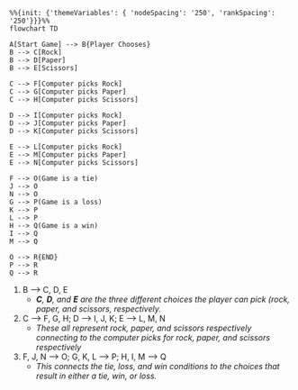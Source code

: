 ```mermaid
%%{init: {'themeVariables': { 'nodeSpacing': '250', 'rankSpacing': '250'}}}%%
flowchart TD

A[Start Game] --> B{Player Chooses}
B --> C[Rock]
B --> D[Paper]
B --> E[Scissors]

C --> F[Computer picks Rock]
C --> G[Computer picks Paper]
C --> H[Computer picks Scissors]

D --> I[Computer picks Rock]
D --> J[Computer picks Paper]
D --> K[Computer picks Scissors]

E --> L[Computer picks Rock]
E --> M[Computer picks Paper]
E --> N[Computer picks Scissors]

F --> O(Game is a tie)
J --> O
N --> O
G --> P(Game is a loss)
K --> P
L --> P
H --> Q(Game is a win)
I --> Q
M --> Q

O --> R{END}
P --> R
Q --> R
```
1. B --> C, D, E
   - ***C**, **D**, and **E** are the three different choices the player can pick (rock, paper, and scissors, respectively.*
2. C --> F, G, H; D --> I, J, K; E --> L, M, N
   - *These all represent rock, paper, and scissors respectively connecting to the computer picks for rock, paper, and scissors respectively*
3. F, J, N --> O; G, K, L --> P; H, I, M --> Q
   - *This connects the tie, loss, and win conditions to the choices that result in either a tie, win, or loss.*
